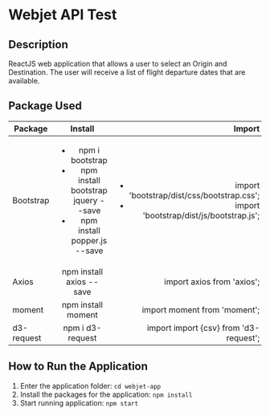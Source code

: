 # Webjet API Test

Description
-----------
ReactJS web application that allows a user to select an Origin and Destination. The user will receive a list of flight departure dates that are available. 

Package Used
-----------

| Package        | Install           | Import  |
| -------------  |:-------------:    | -----:  |
| Bootstrap | <ul><li>npm i bootstrap</li><li>npm install bootstrap jquery --save</li><li>npm install popper.js --save</li></ul> | <ul><li>import 'bootstrap/dist/css/bootstrap.css';</li><li>import 'bootstrap/dist/js/bootstrap.js';</li></ul>|
| Axios | npm install axios -- save | import axios from 'axios';|
| moment | npm install moment | import moment from 'moment';|
| d3-request | npm i d3-request | import import {csv} from 'd3-request';


How to Run the Application
-----------


1. Enter the application folder: `cd webjet-app`
2. Install the packages for the application: `npm install` 
3. Start running application: `npm start`
